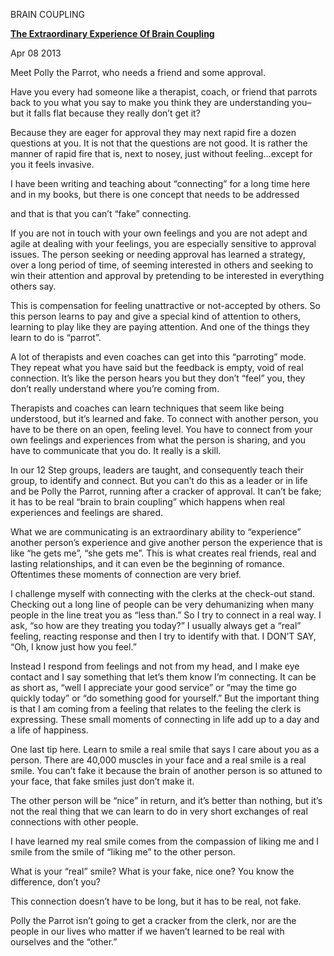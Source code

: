 BRAIN COUPLING

**[The Extraordinary Experience Of Brain Coupling](http://appliedneuroscienceblog.com/the_extraordinary_experience_of_brain_coupling)**

Apr 08 2013

Meet Polly the Parrot, who needs a friend and some approval.

Have you every had someone like a therapist, coach, or friend that parrots back to you what you say to make you think they are understanding you– but it falls flat because they really don’t get it?

Because they are eager for approval they may next rapid fire a dozen questions at you. It is not that the questions are not good. It is rather the manner of rapid fire that is, next to nosey, just without feeling…except for you it feels invasive.

I have been writing and teaching about “connecting” for a long time here and in my books, but there is one concept that needs to be addressed

and that is that you can’t “fake” connecting.

If you are not in touch with your own feelings and you are not adept and agile at dealing with your feelings, you are especially sensitive to approval issues. The person seeking or needing approval has learned a strategy, over a long period of time, of seeming interested in others and seeking to win their attention and approval by pretending to be interested in everything others say.

This is compensation for feeling unattractive or not-accepted by others. So this person learns to pay and give a special kind of attention to others, learning to play like they are paying attention. And one of the things they learn to do is “parrot”.

A lot of therapists and even coaches can get into this “parroting” mode. They repeat what you have said but the feedback is empty, void of real connection. It’s like the person hears you but they don’t “feel” you, they don’t really understand where you’re coming from.

Therapists and coaches can learn techniques that seem like being understood, but it’s learned and fake. To connect with another person, you have to be there on an open, feeling level. You have to connect from your own feelings and experiences from what the person is sharing, and you have to communicate that you do. It really is a skill.

In our 12 Step groups, leaders are taught, and consequently teach their group, to identify and connect. But you can’t do this as a leader or in life and be Polly the Parrot, running after a cracker of approval. It can’t be fake; it has to be real “brain to brain coupling” which happens when real experiences and feelings are shared.

What we are communicating is an extraordinary ability to “experience” another person’s experience and give another person the experience that is like “he gets me”, “she gets me”. This is what creates real friends, real and lasting relationships, and it can even be the beginning of romance. Oftentimes these moments of connection are very brief.

I challenge myself with connecting with the clerks at the check-out stand. Checking out a long line of people can be very dehumanizing when many people in the line treat you as “less than.” So I try to connect in a real way. I ask, “so how are they treating you today?” I usually always get a “real” feeling, reacting response and then I try to identify with that. I DON’T SAY, “Oh, I know just how you feel.”

Instead I respond from feelings and not from my head, and I make eye contact and I say something that let’s them know I’m connecting. It can be as short as, “well I appreciate your good service” or “may the time go quickly today” or “do something good for yourself.” But the important thing is that I am coming from a feeling that relates to the feeling the clerk is expressing. These small moments of connecting in life add up to a day and a life of happiness.

One last tip here. Learn to smile a real smile that says I care about you as a person. There are 40,000 muscles in your face and a real smile is a real smile. You can’t fake it because the brain of another person is so attuned to your face, that fake smiles just don’t make it.

The other person will be “nice” in return, and it’s better than nothing, but it’s not the real thing that we can learn to do in very short exchanges of real connections with other people.

I have learned my real smile comes from the compassion of liking me and I smile from the smile of “liking me” to the other person.

What is your “real” smile? What is your fake, nice one? You know the difference, don’t you?

This connection doesn’t have to be long, but it has to be real, not fake.

Polly the Parrot isn’t going to get a cracker from the clerk, nor are the people in our lives who matter if we haven’t learned to be real with ourselves and the “other.”